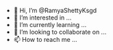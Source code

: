 - 👋 Hi, I’m @RamyaShettyKsgd
- 👀 I’m interested in ...
- 🌱 I’m currently learning ...
- 💞️ I’m looking to collaborate on ...
- 📫 How to reach me ...

<!---
RamyaShettyKsgd/RamyaShettyKsgd is a ✨ special ✨ repository because its `README.md` (this file) appears on your GitHub profile.
You can click the Preview link to take a look at your changes.
--->
